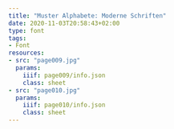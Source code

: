 ```yaml
---
title: "Muster Alphabete: Moderne Schriften"
date: 2020-11-03T20:58:43+02:00
type: font
tags:
- Font
resources:
- src: "page009.jpg"
  params:
    iiif: page009/info.json
    class: sheet
- src: "page010.jpg"
  params:
    iiif: page010/info.json
    class: sheet
---
```


